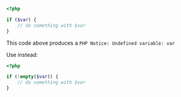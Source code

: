 ```php
<?php

if ($var) {
    // do something with $var
}
```

This code above produces a `PHP Notice: Undefined variable: var`

Use instead:

```php
<?php

if (!empty($var)) {
    // do something with $var
}
```
